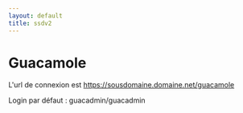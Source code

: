 ```yaml
---
layout: default
title: ssdv2
---
```

# Guacamole

L'url de connexion est https://sousdomaine.domaine.net/guacamole


Login par défaut : guacadmin/guacadmin

